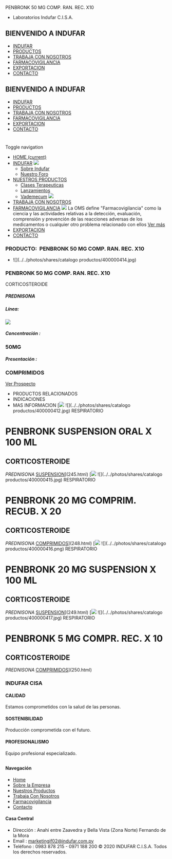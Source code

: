 PENBRONK 50 MG COMP. RAN. REC. X10
- Laboratorios Indufar C.I.S.A.
## BIENVENIDO A INDUFAR
* [INDUFAR](247.html#)
* [PRODUCTOS](247.html#)
* [TRABAJA CON NOSOTROS](247.html#)
* [FARMACOVIGILANCIA](247.html#)
* [EXPORTACION](247.html#)
* [CONTACTO](247.html#)
## BIENVENIDO A INDUFAR
* [INDUFAR](../../index.html)
* [PRODUCTOS](../../productos.html)
* [TRABAJA CON NOSOTROS](../../trabaja_con_nosotros.html)
* [FARMACOVIGILANCIA](../../farmacovigilancia.html)
* [EXPORTACION](../../exportacion.html)
* [CONTACTO](../../contacto.html)
# 
Toggle navigation
* [HOME (current)](../../index.html)
* [INDUFAR](247.html#) 
  [![ ](../../photos/shares/Sistema/Menu/indufar_menul.jpg)](../../institucional.html)
  - [Sobre Indufar](../../institucional.html)
  - [Nuestro Foro](../../blog.html)
* [NUESTROS PRODUCTOS](247.html#) 
  - [Clases Terapeuticas](../clases_terapeuticas.html)
  - [Lanzamientos](../lanzamientos.html)
  - [Vademecum](../../productos.html)
  [![ ](../../photos/shares/Sistema/Menu/productos.png)](../../productos.html)
* [TRABAJA CON NOSOTROS](../../trabaja_con_nosotros.html)
* [FARMACOVIGILANCIA](247.html#) 
  [![ ](../../photos/shares/Sistema/Menu/TUBOS.png)](../../farmacovigilancia.html)
  La OMS define "Farmacovigilancia" como la ciencia y las actividades relativas a la detección, evaluación, comprensión y prevención de las reacciones adversas de los medicamentos o cualquier otro problema relacionado con ellos
  [Ver más](../../farmacovigilancia.html)
* [EXPORTACION](../../exportacion.html)
* [CONTACTO](../../contacto.html)
### PRODUCTO:  PENBRONK 50 MG COMP. RAN. REC. X10
* ![](../../photos/shares/catalogo productos/400000414.jpg)
### **PENBRONK 50 MG COMP. RAN. REC. X10**
CORTICOSTEROIDE
##### **PREDNISONA**
##### **Línea:**
[![](../../photos/shares/Laboratorios/lab_indufar.png)](../linea/1.html)
##### **Concentración :**
### 50MG
##### **Presentación :**
### COMPRIMIDOS
[Ver Prospecto](https://www.indufar.com.py/files/shares/prospectos_/400000412.pdf)
* PRODUCTOS RELACIONADOS
* INDICACIONES
* MAS INFORMACION
[![](../../photos/shares/Laboratorios/lab_indufar.png)
![](../../photos/shares/catalogo productos/400000412.jpg)
RESPIRATORIO
# PENBRONK SUSPENSION ORAL X 100 ML
## CORTICOSTEROIDE
*PREDNISONA*
[SUSPENSION](247.html#)](245.html)
[![](../../photos/shares/Laboratorios/lab_indufar.png)
![](../../photos/shares/catalogo productos/400000415.jpg)
RESPIRATORIO
# PENBRONK 20 MG COMPRIM. RECUB. X 20
## CORTICOSTEROIDE
*PREDNISONA*
[COMPRIMIDOS](247.html#)](248.html)
[![](../../photos/shares/Laboratorios/lab_indufar.png)
![](../../photos/shares/catalogo productos/400000416.png)
RESPIRATORIO
# PENBRONK 20 MG SUSPENSION X 100 ML
## CORTICOSTEROIDE
*PREDNISONA*
[SUSPENSION](247.html#)](249.html)
[![](../../photos/shares/Laboratorios/lab_indufar.png)
![](../../photos/shares/catalogo productos/400000417.jpg)
RESPIRATORIO
# PENBRONK 5 MG COMPR. REC. X 10
## CORTICOSTEROIDE
*PREDNISONA*
[COMPRIMIDOS](247.html#)](250.html)
### INDUFAR CISA
#### CALIDAD
Estamos comprometidos con la salud de las personas.
#### SOSTENIBILIDAD
Producción comprometida con el futuro.
#### PROFESIONALISMO
Equipo profesional especializado.
## 
#### Navegación
* [Home](../../index.html)
* [Sobre la Empresa](../../institucional.html)
* [Nuestros Productos](../../productos.html)
* [Trabaja Con Nosotros](../../trabaja_con_nosotros.html)
* [Farmacovigilancia](../../farmacovigilancia.html)
* [Contacto](../../contacto.html)
#### Casa Central
* Dirección : Anahi entre Zaavedra y Bella Vista (Zona Norte) Fernando de la Mora
* Email : [marketingif02@indufar.com.py](mailto:marketingif02@indufar.com.py)
* Teléfono : 0983 878 215 - 0971 188 200
© 2020 INDUFAR C.I.S.A. Todos los derechos reservados.